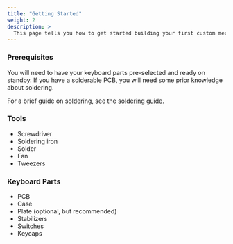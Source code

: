 ```yaml
---
title: "Getting Started"
weight: 2
description: >
  This page tells you how to get started building your first custom mechanical keyboard, including the necessary tools and skills.
---
```

### Prerequisites

You will need to have your keyboard parts pre-selected and ready on standby. If you have a solderable PCB, you will need some prior knowledge about soldering. 

For a brief guide on soldering, see the [soldering guide](/docs/soldering/). 

### Tools

* Screwdriver 
* Soldering iron
* Solder
* Fan
* Tweezers

### Keyboard Parts

* PCB
* Case 
* Plate (optional, but recommended)
* Stabilizers
* Switches
* Keycaps
